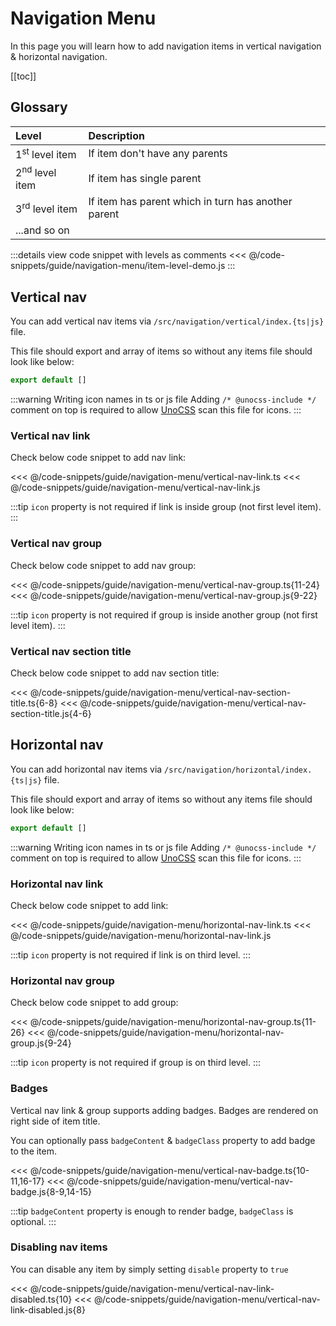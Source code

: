 # Navigation Menu

In this page you will learn how to add navigation items in vertical navigation & horizontal navigation.

[[toc]]

## Glossary

| Level                     | Description                                         |
| :------------------------ | :-------------------------------------------------- |
| 1<sup>st</sup> level item | If item don't have any parents                      |
| 2<sup>nd</sup> level item | If item has single parent                           |
| 3<sup>rd</sup> level item | If item has parent which in turn has another parent |
| ...and so on              |                                                     |

:::details view code snippet with levels as comments
<<< @/code-snippets/guide/navigation-menu/item-level-demo.js
:::

## Vertical nav

You can add vertical nav items via `/src/navigation/vertical/index.{ts|js}` file.

This file should export and array of items so without any items file should look like below:

```js
export default []
```

:::warning Writing icon names in ts or js file
Adding `/* @unocss-include */` comment on top is required to allow [UnoCSS](https://github.com/antfu/unocss) scan this file for icons.
:::

### Vertical nav link

Check below code snippet to add nav link:

<code-group>
<code-block title="TS">
<<< @/code-snippets/guide/navigation-menu/vertical-nav-link.ts
</code-block>

<code-block title="JS">
<<< @/code-snippets/guide/navigation-menu/vertical-nav-link.js
</code-block>
</code-group>

:::tip
`icon` property is not required if link is inside group (not first level item).
:::

### Vertical nav group

Check below code snippet to add nav group:

<code-group>
<code-block title="TS">
<<< @/code-snippets/guide/navigation-menu/vertical-nav-group.ts{11-24}
</code-block>

<code-block title="JS">
<<< @/code-snippets/guide/navigation-menu/vertical-nav-group.js{9-22}
</code-block>
</code-group>

:::tip
`icon` property is not required if group is inside another group (not first level item).
:::

### Vertical nav section title

Check below code snippet to add nav section title:

<code-group>
<code-block title="TS">
<<< @/code-snippets/guide/navigation-menu/vertical-nav-section-title.ts{6-8}
</code-block>

<code-block title="JS">
<<< @/code-snippets/guide/navigation-menu/vertical-nav-section-title.js{4-6}
</code-block>
</code-group>

## Horizontal nav

You can add horizontal nav items via `/src/navigation/horizontal/index.{ts|js}` file.

This file should export and array of items so without any items file should look like below:

```js
export default []
```

:::warning Writing icon names in ts or js file
Adding `/* @unocss-include */` comment on top is required to allow [UnoCSS](https://github.com/antfu/unocss) scan this file for icons.
:::

### Horizontal nav link

Check below code snippet to add link:

<code-group>
<code-block title="TS">
<<< @/code-snippets/guide/navigation-menu/horizontal-nav-link.ts
</code-block>

<code-block title="JS">
<<< @/code-snippets/guide/navigation-menu/horizontal-nav-link.js
</code-block>
</code-group>

:::tip
`icon` property is not required if link is on third level.
:::

### Horizontal nav group

Check below code snippet to add group:

<code-group>
<code-block title="TS">
<<< @/code-snippets/guide/navigation-menu/horizontal-nav-group.ts{11-26}
</code-block>

<code-block title="JS">
<<< @/code-snippets/guide/navigation-menu/horizontal-nav-group.js{9-24}
</code-block>
</code-group>

:::tip
`icon` property is not required if group is on third level.
:::

### Badges

Vertical nav link & group supports adding badges. Badges are rendered on right side of item title.

You can optionally pass `badgeContent` & `badgeClass` property to add badge to the item.

<code-group>
<code-block title="TS">
<<< @/code-snippets/guide/navigation-menu/vertical-nav-badge.ts{10-11,16-17}
</code-block>

<code-block title="JS">
<<< @/code-snippets/guide/navigation-menu/vertical-nav-badge.js{8-9,14-15}
</code-block>
</code-group>

:::tip
`badgeContent` property is enough to render badge, `badgeClass` is optional.
:::

### Disabling nav items

You can disable any item by simply setting `disable` property to `true`

<code-group>
<code-block title="TS">
<<< @/code-snippets/guide/navigation-menu/vertical-nav-link-disabled.ts{10}
</code-block>

<code-block title="JS">
<<< @/code-snippets/guide/navigation-menu/vertical-nav-link-disabled.js{8}
</code-block>
</code-group>
